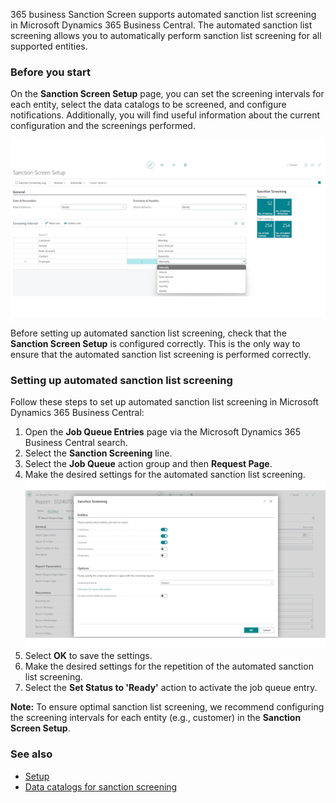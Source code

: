 365 business Sanction Screen supports automated sanction list screening in Microsoft Dynamics 365 Business Central. The automated sanction list screening allows you to automatically perform sanction list screening for all supported entities.

### Before you start

On the **Sanction Screen Setup** page, you can set the screening intervals for each entity, select the data catalogs to be screened, and configure notifications. Additionally, you will find useful information about the current configuration and the screenings performed.

![365 business Sanction Screen - Setup](/assets/images/365-business-sanction-screen/sanctionscreen.setup.en-US.png)

Before setting up automated sanction list screening, check that the **Sanction Screen Setup** is configured correctly. This is the only way to ensure that the automated sanction list screening is performed correctly.

### Setting up automated sanction list screening

Follow these steps to set up automated sanction list screening in Microsoft Dynamics 365 Business Central:

1. Open the **Job Queue Entries** page via the Microsoft Dynamics 365 Business Central search.
2. Select the **Sanction Screening** line.
3. Select the **Job Queue** action group and then **Request Page**.
4. Make the desired settings for the automated sanction list screening.<br>
   ![365 business Sanction Screen - Automated Sanction List Screening](/assets/images/365-business-sanction-screen/sanctionscreen.screening-job.en-US.png)
5. Select **OK** to save the settings.
6. Make the desired settings for the repetition of the automated sanction list screening.
7. Select the **Set Status to 'Ready'** action to activate the job queue entry.

<div class="alert alert-info">
    <i class="fa-solid fa-lightbulb"></i> <strong>Note:</strong> To ensure optimal sanction list screening, we recommend configuring the screening intervals for each entity (e.g., customer) in the <strong>Sanction Screen Setup</strong>.
</div>

### See also

- [Setup](../setup/)
- [Data catalogs for sanction screening](../data-sources/)